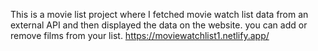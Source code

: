 This is a movie list project where I fetched movie watch list data from an external API and then displayed the data on the website. you can add or remove films from your list.                          https://moviewatchlist1.netlify.app/     
 
